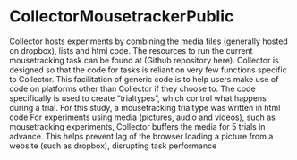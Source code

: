 # CollectorMousetrackerPublic

Collector hosts experiments by combining the media files (generally hosted on dropbox), lists and html code. The resources to run the current mousetracking task can be found at (Github repository here). Collector is designed so that the code for tasks is reliant on very few functions specific to Collector. This facilitation of generic code is to help users make use of code on platforms other than Collector if they choose to. The code specifically is used to create “trialtypes”, which control what happens during a trial. For this study, a mousetracking trialtype was written in html code
For experiments using media (pictures, audio and videos), such as mousetracking experiments, Collector buffers the media for 5 trials in advance. This helps prevent lag of the browser loading a picture from a website (such as dropbox), disrupting task performance
